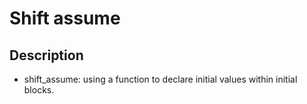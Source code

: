 # Shift assume
## Description
* shift_assume: using a function to declare initial values within initial blocks.